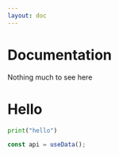 ```yaml
---
layout: doc
---
```


# Documentation <Badge type="warning" text="beta" />

Nothing much to see here

# Hello

```python
print("hello")
```

```typescript
const api = useData();
```
